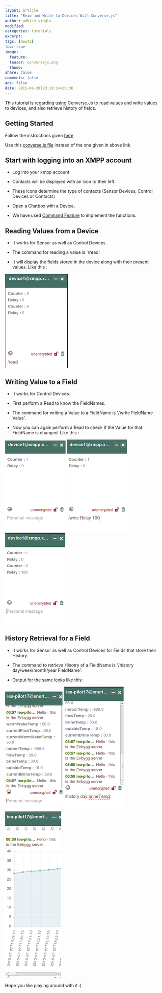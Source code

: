 ```yaml
---
layout: article
title: "Read and Write to Devices With Converse.js"
author: adhish_singla
modified:
categories: tutorials
excerpt:
tags: [howto]
toc: true
image:
  feature:
  teaser: conversejs.png
  thumb:
share: false
comments: false
ads: false
date: 2015-08-20T23:29:14+05:30
---
```


This tutorial is regarding using Converse.Js to read values and write values to devices, and also retrieve history of fields.

## Getting Started

Follow the instructions given [here](https://conversejs.org/docs/html/quickstart.html)

Use this [converse.js file](https://github.com/adhish20/converse.js/blob/dev_iot/builds/converse.js) instead of the one given in above link.

## Start with logging into an XMPP account

* Log into your xmpp account.

* Contacts  will be displayed with an Icon to their left.

* These icons determine the type of contacts (Sensor Devices, Control Devices or Contacts)

* Open a Chatbox with a Device.

* We have used [Command Feature](https://conversejs.org/docs/html/features.html#commands) to implement the functions.

## Reading Values from a Device

* It works for Sensor as well as Control Devices.

* The command for reading a value is '/read'.

* It will display the fields stored in the device along with their present values. Like this :

![Read Requests](/images/read.png)

## Writing Value to a Field

* It works for Control Devices.

* First perform a Read to know the FieldNames.

* The command for writing a Value to a FieldName is '/write FieldName Value'.

* Now you can again perform a Read to check if the Value for that FieldName is changed. Like this :

![Write Requests Step-1](/images/write1.png)
![Write Requests Step-2](/images/write2.png)
![Write Requests Step-3](/images/write3.png)

## History Retrieval for a Field

* It works for Sensor as well as Control Devices for Fields that store their History.

* The command to  retrieve Hisotry of a FieldName is '/history day/week/month/year FieldName'.

* Output for the same looks like this:

![History Requests Step-1](/images/history1.png)
![History Requests Step-2](/images/history2.png)
![History Requests Step-3](/images/history3.png)

Hope you like playing around with it :)